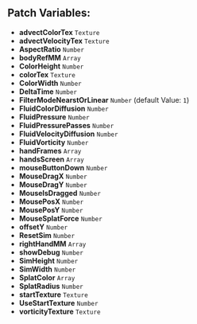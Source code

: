 ## Patch Variables:

* __advectColorTex__ ```Texture```
* __advectVelocityTex__ ```Texture```
* __AspectRatio__ ```Number```
* __bodyRefMM__ ```Array```
* __ColorHeight__ ```Number```
* __colorTex__ ```Texture```
* __ColorWidth__ ```Number```
* __DeltaTime__ ```Number```
* __FilterModeNearstOrLinear__ ```Number``` (default Value: `1`)
* __FluidColorDiffusion__ ```Number```
* __FluidPressure__ ```Number```
* __FluidPressurePasses__ ```Number```
* __FluidVelocityDiffusion__ ```Number```
* __FluidVorticity__ ```Number```
* __handFrames__ ```Array```
* __handsScreen__ ```Array```
* __mouseButtonDown__ ```Number```
* __MouseDragX__ ```Number```
* __MouseDragY__ ```Number```
* __MouseIsDragged__ ```Number```
* __MousePosX__ ```Number```
* __MousePosY__ ```Number```
* __MouseSplatForce__ ```Number```
* __offsetY__ ```Number```
* __ResetSim__ ```Number```
* __rightHandMM__ ```Array```
* __showDebug__ ```Number```
* __SimHeight__ ```Number```
* __SimWidth__ ```Number```
* __SplatColor__ ```Array```
* __SplatRadius__ ```Number```
* __startTexture__ ```Texture```
* __UseStartTexture__ ```Number```
* __vorticityTexture__ ```Texture```

